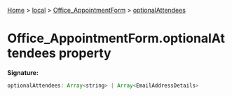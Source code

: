 [Home](./index) &gt; [local](local.md) &gt; [Office\_AppointmentForm](local.office_appointmentform.md) &gt; [optionalAttendees](local.office_appointmentform.optionalattendees.md)

# Office\_AppointmentForm.optionalAttendees property


**Signature:**
```javascript
optionalAttendees: Array<string> | Array<EmailAddressDetails>
```
